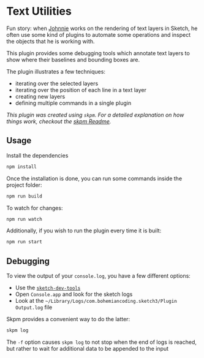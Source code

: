 # Text Utilities

Fun story: when [Johnnie](https://twitter.com/mrwalker) works on the rendering of text layers in Sketch, he often use some kind of plugins to automate some operations and inspect the objects that he is working with.

This plugin provides some debugging tools which annotate text layers to show where their baselines and bounding boxes are.

The plugin illustrates a few techniques:

* iterating over the selected layers
* iterating over the position of each line in a text layer
* creating new layers
* defining multiple commands in a single plugin

_This plugin was created using `skpm`. For a detailed explanation on how things work, checkout the [skpm Readme](https://github.com/skpm/skpm/blob/master/README.md)._

## Usage

Install the dependencies

```bash
npm install
```

Once the installation is done, you can run some commands inside the project folder:

```bash
npm run build
```

To watch for changes:

```bash
npm run watch
```

Additionally, if you wish to run the plugin every time it is built:

```bash
npm run start
```

## Debugging

To view the output of your `console.log`, you have a few different options:

* Use the [`sketch-dev-tools`](https://github.com/skpm/sketch-dev-tools)
* Open `Console.app` and look for the sketch logs
* Look at the `~/Library/Logs/com.bohemiancoding.sketch3/Plugin Output.log` file

Skpm provides a convenient way to do the latter:

```bash
skpm log
```

The `-f` option causes `skpm log` to not stop when the end of logs is reached, but rather to wait for additional data to be appended to the input
